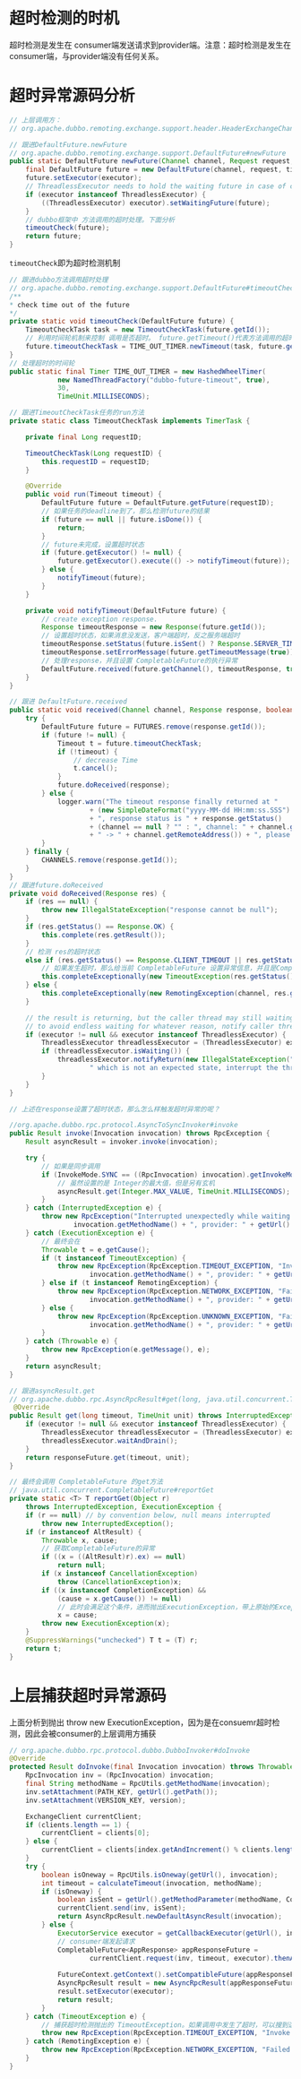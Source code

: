 # 超时检测的时机
超时检测是发生在 consumer端发送请求到provider端。注意：超时检测是发生在consumer端，与provider端没有任何关系。

# 超时异常源码分析
```java
// 上层调用方：
// org.apache.dubbo.remoting.exchange.support.header.HeaderExchangeChannel#request(java.lang.Object, int, java.util.concurrent.ExecutorService)

// 跟进DefaultFuture.newFuture
// org.apache.dubbo.remoting.exchange.support.DefaultFuture#newFuture
public static DefaultFuture newFuture(Channel channel, Request request, int timeout, ExecutorService executor) {
    final DefaultFuture future = new DefaultFuture(channel, request, timeout);
    future.setExecutor(executor);
    // ThreadlessExecutor needs to hold the waiting future in case of circuit return.
    if (executor instanceof ThreadlessExecutor) {
        ((ThreadlessExecutor) executor).setWaitingFuture(future);
    }
    // dubbo框架中 方法调用的超时处理。下面分析
    timeoutCheck(future);
    return future;
}
```
```timeoutCheck```即为超时检测机制

```java
// 跟进dubbo方法调用超时处理
// org.apache.dubbo.remoting.exchange.support.DefaultFuture#timeoutCheck
/**
* check time out of the future
*/
private static void timeoutCheck(DefaultFuture future) {
    TimeoutCheckTask task = new TimeoutCheckTask(future.getId());
    // 利用时间轮机制来控制 调用是否超时。 future.getTimeout()代表方法调用的超时时间
    future.timeoutCheckTask = TIME_OUT_TIMER.newTimeout(task, future.getTimeout(), TimeUnit.MILLISECONDS);
}
// 处理超时的时间轮
public static final Timer TIME_OUT_TIMER = new HashedWheelTimer(
            new NamedThreadFactory("dubbo-future-timeout", true),
            30,
            TimeUnit.MILLISECONDS);

// 跟进TimeoutCheckTask任务的run方法
private static class TimeoutCheckTask implements TimerTask {

    private final Long requestID;

    TimeoutCheckTask(Long requestID) {
        this.requestID = requestID;
    }

    @Override
    public void run(Timeout timeout) {
        DefaultFuture future = DefaultFuture.getFuture(requestID);
        // 如果任务的deadline到了，那么检测future的结果
        if (future == null || future.isDone()) {
            return;
        }
        // future未完成，设置超时状态
        if (future.getExecutor() != null) {
            future.getExecutor().execute(() -> notifyTimeout(future));
        } else {
            notifyTimeout(future);
        }
    }

    private void notifyTimeout(DefaultFuture future) {
        // create exception response.
        Response timeoutResponse = new Response(future.getId());
        // 设置超时状态，如果消息没发送，客户端超时，反之服务端超时
        timeoutResponse.setStatus(future.isSent() ? Response.SERVER_TIMEOUT : Response.CLIENT_TIMEOUT);
        timeoutResponse.setErrorMessage(future.getTimeoutMessage(true));
        // 处理response，并且设置 CompletableFuture的执行异常
        DefaultFuture.received(future.getChannel(), timeoutResponse, true);
    }
}

// 跟进 DefaultFuture.received
public static void received(Channel channel, Response response, boolean timeout) {
    try {
        DefaultFuture future = FUTURES.remove(response.getId());
        if (future != null) {
            Timeout t = future.timeoutCheckTask;
            if (!timeout) {
                // decrease Time
                t.cancel();
            }
            future.doReceived(response);
        } else {
            logger.warn("The timeout response finally returned at "
                    + (new SimpleDateFormat("yyyy-MM-dd HH:mm:ss.SSS").format(new Date()))
                    + ", response status is " + response.getStatus()
                    + (channel == null ? "" : ", channel: " + channel.getLocalAddress()
                    + " -> " + channel.getRemoteAddress()) + ", please check provider side for detailed result.");
        }
    } finally {
        CHANNELS.remove(response.getId());
    }
}
// 跟进future.doReceived
private void doReceived(Response res) {
    if (res == null) {
        throw new IllegalStateException("response cannot be null");
    }
    if (res.getStatus() == Response.OK) {
        this.complete(res.getResult());
    } 
    // 检测 res的超时状态
    else if (res.getStatus() == Response.CLIENT_TIMEOUT || res.getStatus() == Response.SERVER_TIMEOUT) {
        // 如果发生超时，那么给当前 CompletableFuture 设置异常信息，并且是CompletionException包了TimeoutException。注意：DefaultFuture extends CompletableFuture<Object>
        this.completeExceptionally(new TimeoutException(res.getStatus() == Response.SERVER_TIMEOUT, channel, res.getErrorMessage()));
    } else {
        this.completeExceptionally(new RemotingException(channel, res.getErrorMessage()));
    }

    // the result is returning, but the caller thread may still waiting
    // to avoid endless waiting for whatever reason, notify caller thread to return.
    if (executor != null && executor instanceof ThreadlessExecutor) {
        ThreadlessExecutor threadlessExecutor = (ThreadlessExecutor) executor;
        if (threadlessExecutor.isWaiting()) {
            threadlessExecutor.notifyReturn(new IllegalStateException("The result has returned, but the biz thread is still waiting" +
                    " which is not an expected state, interrupt the thread manually by returning an exception."));
        }
    }
}

// 上述在response设置了超时状态，那么怎么样触发超时异常的呢？

//org.apache.dubbo.rpc.protocol.AsyncToSyncInvoker#invoke
public Result invoke(Invocation invocation) throws RpcException {
    Result asyncResult = invoker.invoke(invocation);

    try {
        // 如果是同步调用
        if (InvokeMode.SYNC == ((RpcInvocation) invocation).getInvokeMode()) {
            // 虽然设置的是 Integer的最大值，但是另有玄机
            asyncResult.get(Integer.MAX_VALUE, TimeUnit.MILLISECONDS);
        }
    } catch (InterruptedException e) {
        throw new RpcException("Interrupted unexpectedly while waiting for remote result to return!  method: " +
                invocation.getMethodName() + ", provider: " + getUrl() + ", cause: " + e.getMessage(), e);
    } catch (ExecutionException e) {
        // 最终会在
        Throwable t = e.getCause();
        if (t instanceof TimeoutException) {
            throw new RpcException(RpcException.TIMEOUT_EXCEPTION, "Invoke remote method timeout. method: " +
                    invocation.getMethodName() + ", provider: " + getUrl() + ", cause: " + e.getMessage(), e);
        } else if (t instanceof RemotingException) {
            throw new RpcException(RpcException.NETWORK_EXCEPTION, "Failed to invoke remote method: " +
                    invocation.getMethodName() + ", provider: " + getUrl() + ", cause: " + e.getMessage(), e);
        } else {
            throw new RpcException(RpcException.UNKNOWN_EXCEPTION, "Fail to invoke remote method: " +
                    invocation.getMethodName() + ", provider: " + getUrl() + ", cause: " + e.getMessage(), e);
        }
    } catch (Throwable e) {
        throw new RpcException(e.getMessage(), e);
    }
    return asyncResult;
}

// 跟进asyncResult.get
// org.apache.dubbo.rpc.AsyncRpcResult#get(long, java.util.concurrent.TimeUnit)
 @Override
public Result get(long timeout, TimeUnit unit) throws InterruptedException, ExecutionException, TimeoutException {
    if (executor != null && executor instanceof ThreadlessExecutor) {
        ThreadlessExecutor threadlessExecutor = (ThreadlessExecutor) executor;
        threadlessExecutor.waitAndDrain();
    }
    return responseFuture.get(timeout, unit);
}

// 最终会调用 CompletableFuture 的get方法
// java.util.concurrent.CompletableFuture#reportGet
private static <T> T reportGet(Object r)
    throws InterruptedException, ExecutionException {
    if (r == null) // by convention below, null means interrupted
        throw new InterruptedException();
    if (r instanceof AltResult) {
        Throwable x, cause;
        // 获取CompletableFuture的异常
        if ((x = ((AltResult)r).ex) == null)
            return null;
        if (x instanceof CancellationException)
            throw (CancellationException)x;
        if ((x instanceof CompletionException) &&
            (cause = x.getCause()) != null)
            // 此时会满足这个条件，进而抛出ExecutionException，带上原始的Exception
            x = cause;
        throw new ExecutionException(x);
    }
    @SuppressWarnings("unchecked") T t = (T) r;
    return t;
}
```
# 上层捕获超时异常源码

上面分析到抛出 throw new ExecutionException，因为是在consuemr超时检测，因此会被consumer的上层调用方捕获
```java
// org.apache.dubbo.rpc.protocol.dubbo.DubboInvoker#doInvoke
@Override
protected Result doInvoke(final Invocation invocation) throws Throwable {
    RpcInvocation inv = (RpcInvocation) invocation;
    final String methodName = RpcUtils.getMethodName(invocation);
    inv.setAttachment(PATH_KEY, getUrl().getPath());
    inv.setAttachment(VERSION_KEY, version);

    ExchangeClient currentClient;
    if (clients.length == 1) {
        currentClient = clients[0];
    } else {
        currentClient = clients[index.getAndIncrement() % clients.length];
    }
    try {
        boolean isOneway = RpcUtils.isOneway(getUrl(), invocation);
        int timeout = calculateTimeout(invocation, methodName);
        if (isOneway) {
            boolean isSent = getUrl().getMethodParameter(methodName, Constants.SENT_KEY, false);
            currentClient.send(inv, isSent);
            return AsyncRpcResult.newDefaultAsyncResult(invocation);
        } else {
            ExecutorService executor = getCallbackExecutor(getUrl(), inv);
            // consumer端发起请求
            CompletableFuture<AppResponse> appResponseFuture =
                    currentClient.request(inv, timeout, executor).thenApply(obj -> (AppResponse) obj);
            
            FutureContext.getContext().setCompatibleFuture(appResponseFuture);
            AsyncRpcResult result = new AsyncRpcResult(appResponseFuture, inv);
            result.setExecutor(executor);
            return result;
        }
    } catch (TimeoutException e) {
        // 捕获超时检测抛出的 TimeoutException。如果调用中发生了超时，可以搜到这行异常日志的。
        throw new RpcException(RpcException.TIMEOUT_EXCEPTION, "Invoke remote method timeout. method: " + invocation.getMethodName() + ", provider: " + getUrl() + ", cause: " + e.getMessage(), e);
    } catch (RemotingException e) {
        throw new RpcException(RpcException.NETWORK_EXCEPTION, "Failed to invoke remote method: " + invocation.getMethodName() + ", provider: " + getUrl() + ", cause: " + e.getMessage(), e);
    }
}
```

